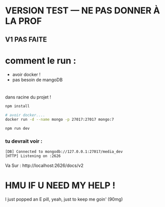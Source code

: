 # VERSION TEST — NE PAS DONNER À LA PROF
## V1 PAS FAITE

# comment le run : 


- avoir docker !
- pas besoin de mangoDB
  #
dans racine du projet !
```bash
npm install
```
```bash
# avoir docker....
docker run -d --name mongo -p 27017:27017 mongo:7
```
```bash
npm run dev
```
### tu devrait voir :
```bash
[DB] Connected to mongodb://127.0.0.1:27017/media_dev
[HTTP] Listening on :2626
```
Va Sur : http://localhost:2626/docs/v2

# HMU IF U NEED MY HELP ! 
I just popped an E pill, yеah, just to keep me goin' (90mg) 
